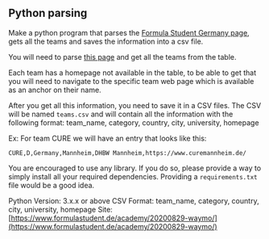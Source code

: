## Python parsing

Make a python program that parses the [Formula Student Germany page](https://www.formulastudent.de/academy/20200829-waymo/), gets all the teams and saves the information into a csv file.

You will need to parse [this page](https://www.formulastudent.de/academy/20200829-waymo/) and get all the teams from the table.

Each team has a homepage not available in the table, to be able to get that you will need to navigate to the specific team web page which is available as an anchor on their name.

After you get all this information, you need to save it in a CSV files.
The CSV will be named `teams.csv` and will contain all the information with the following format:
team_name, category, country, city, university, homepage

Ex: For team CURE we will have an entry that looks like this:
```
CURE,D,Germany,Mannheim,DHBW Mannheim,https://www.curemannheim.de/
```

You are encouraged to use any library. If you do so, please provide a way to simply install all your required dependencies. Providing a `requirements.txt` file would be a good idea.

Python Version: 3.x.x or above
CSV Format: team_name, category, country, city, university, homepage
Site: [https://www.formulastudent.de/academy/20200829-waymo/](https://www.formulastudent.de/academy/20200829-waymo/)
